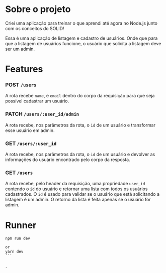 # Sobre o projeto
Criei uma aplicação para treinar o que aprendi até agora no Node.js junto com os conceitos do SOLID!

Essa é uma aplicação de listagem e cadastro de usuários.
Onde que para que a listagem de usuários funcione, o usuário que solicita a listagem deve ser um admin.

# Features
### POST `/users`

A rota recebe `name`, e `email` dentro do corpo da requisição para que seja possível cadastrar um usuário.

### PATCH `/users/:user_id/admin`

A rota recebe, nos parâmetros da rota, o `id` de um usuário e transformar esse usuário em admin.

### GET `/users/:user_id`

A rota recebe, nos parâmetros da rota, o `id` de um usuário e devolver as informações do usuário encontrado pelo corpo da resposta.

### GET `/users`

A rota recebe, pelo header da requisição, uma propriedade `user_id` contendo o `id` do usuário e retornar uma lista com todos os usuários cadastrados. O `id` é usado para validar se o usuário que está solicitando a listagem é um admin. O retorno da lista é feita apenas se o usuário for admin.

# Runner

````
npm run dev

or
yarn dev
```


`
